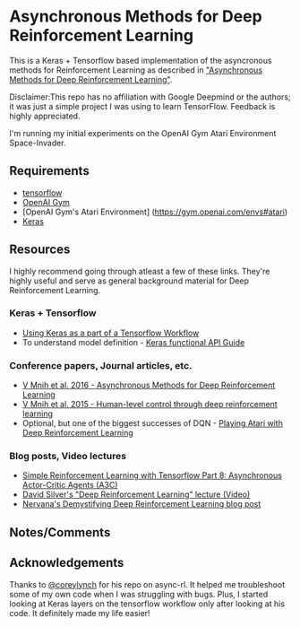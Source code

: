 # Asynchronous Methods for Deep Reinforcement Learning
This is a Keras + Tensorflow based implementation of the asyncronous methods for Reinforcement Learning as described in ["Asynchronous Methods for Deep Reinforcement Learning"](https://arxiv.org/pdf/1602.01783.pdf). 

Disclaimer:This repo has no affiliation with Google Deepmind or the authors; it was just a simple project I was using to learn TensorFlow. Feedback is highly appreciated.


I'm running my initial experiments on the OpenAI Gym Atari Environment Space-Invader.

## Requirements
* [tensorflow](https://www.tensorflow.org/versions/r0.9/get_started/os_setup.html)
* [OpenAI Gym](https://github.com/openai/gym#installation)
* [OpenAI Gym's Atari Environment] (https://gym.openai.com/envs#atari)
* [Keras](https://keras.io/)

## Resources
I highly recommend going through atleast a few of these links. They're highly useful and serve as general background material for Deep Reinforcement Learning.

### Keras + Tensorflow 
* [Using Keras as a part of a Tensorflow Workflow](https://blog.keras.io/keras-as-a-simplified-interface-to-tensorflow-tutorial.html)
* To understand model definition - [Keras functional API Guide](https://keras.io/getting-started/functional-api-guide/)

### Conference papers, Journal articles, etc.
* [V Mnih et al. 2016 - Asynchronous Methods for Deep Reinforcement Learning](https://arxiv.org/pdf/1602.01783.pdf)
* [V Mnih et al. 2015 - Human-level control through deep reinforcement learning](https://www.nature.com/nature/journal/v518/n7540/pdf/nature14236.pdf)
* Optional, but one of the biggest successes of DQN -  [Playing Atari with Deep Reinforcement Learning](https://www.cs.toronto.edu/~vmnih/docs/dqn.pdf)

### Blog posts, Video lectures
* [Simple Reinforcement Learning with Tensorflow Part 8: Asynchronous Actor-Critic Agents (A3C)](https://medium.com/emergent-future/simple-reinforcement-learning-with-tensorflow-part-8-asynchronous-actor-critic-agents-a3c-c88f72a5e9f2)
* [David Silver's "Deep Reinforcement Learning" lecture (Video)](http://videolectures.net/rldm2015_silver_reinforcement_learning/)
* [Nervana's Demystifying Deep Reinforcement Learning blog post](http://www.nervanasys.com/demystifying-deep-reinforcement-learning/)

## Notes/Comments


## Acknowledgements
Thanks to [@coreylynch](https://github.com/coreylynch/async-rl) for his repo on async-rl. It helped me troubleshoot some of my own code when I was struggling with bugs. Plus, I started looking at Keras layers on the tensorflow workflow only after looking at his code. It definitely made my life easier!
